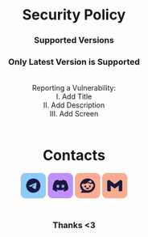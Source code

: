 <div align="center">
<h1>Security Policy</h1>
<h3>Supported Versions</h3>
<h3>Only Latest Version is Supported</h3>
<br>
Reporting a Vulnerability:<br>
I. Add Title<br>
II. Add Description<br>
III. Add Screen<br>
<br>
<h1>Contacts</h1>
<a href="https://t.me/Night3098" target="blank"><img src="https://github.com/Nighty3098/DevIcons/blob/main/badges/badges_telegram.png?raw=true" width="50px" /></a>
<a href="https://discord.gg/#9707" target="blank"><img src="https://github.com/Nighty3098/DevIcons/blob/main/badges/badges_discord.png?raw=true" width="50px" /></a>
<a href="https://www.reddit.com/user/Night3098" target="blank"><img src="https://github.com/Nighty3098/DevIcons/blob/main/badges/badges_reddit.png?raw=true" width="50px" /></a>
<a href="mailto:night3098games@gmail.com" target="blank"><img src="https://github.com/Nighty3098/DevIcons/blob/main/badges/badges_gmail.png?raw=true" width="50px" /></a>
<br><br>
<h3>Thanks <3</h3>
</div>